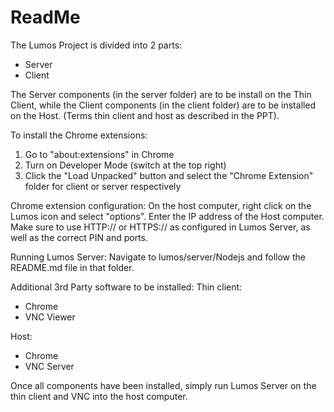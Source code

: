 <h1>ReadMe</h1>

The Lumos Project is divided into 2 parts:
<ul>
<li>Server</li>
<li>Client</li>
</ul>

The Server components (in the server folder) are to be install on the Thin Client, while the Client components (in the client folder) are to be installed on the Host. (Terms thin client and host as described in the PPT).

To install the Chrome extensions:
<ol>
<li>Go to "about:extensions" in Chrome</li>
<li>Turn on Developer Mode (switch at the top right)</li>
<li>Click the "Load Unpacked" button and select the "Chrome Extension" folder for client or server respectively</li>
</ol>

Chrome extension configuration:
On the host computer, right click on the Lumos icon and select "options". Enter the IP address of the Host computer. Make sure to use HTTP:// or HTTPS:// as configured in Lumos Server, as well as the correct PIN and ports.

Running Lumos Server:
Navigate to lumos/server/Nodejs and follow the README.md file in that folder.

Additional 3rd Party software to be installed:
Thin client:
<ul>
<li>Chrome</li>
<li>VNC Viewer</li>
</ul>
Host:
<ul>
<li>Chrome</li>
<li>VNC Server</li>
</ul>

Once all components have been installed, simply run Lumos Server on the thin client and VNC into the host computer.
